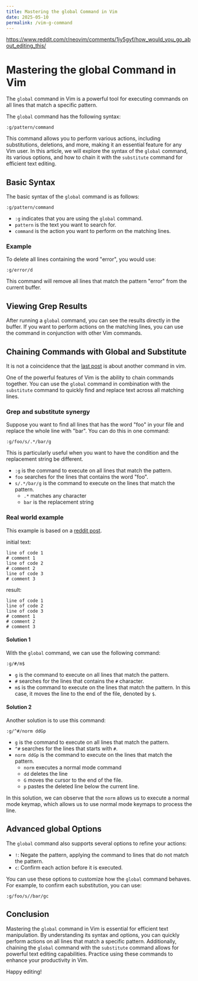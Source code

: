 ```yaml
---
title: Mastering the global Command in Vim
date: 2025-05-10
permalink: /vim-g-command
---
```


<https://www.reddit.com/r/neovim/comments/1jy5gyf/how_would_you_go_about_editing_this/>

# Mastering the global Command in Vim

The `global` command in Vim is a powerful tool for executing commands on all lines that match a specific pattern.

The `global` command has the following syntax:

```
:g/pattern/command
```

This command allows you to perform various actions, including substitutions, deletions, and more, making it an essential feature for any Vim user. In this article, we will explore the syntax of the `global` command, its various options, and how to chain it with the `substitute` command for efficient text editing.

## Basic Syntax

The basic syntax of the `global` command is as follows:

```
:g/pattern/command
```

- `:g` indicates that you are using the `global` command.
- `pattern` is the text you want to search for.
- `command` is the action you want to perform on the matching lines.

### Example

To delete all lines containing the word "error", you would use:

```
:g/error/d
```

This command will remove all lines that match the pattern "error" from the current buffer.

## Viewing Grep Results

After running a `global` command, you can see the results directly in the buffer. If you want to perform actions on the matching lines, you can use the command in conjunction with other Vim commands.

## Chaining Commands with Global and Substitute

It is not a coincidence that the [last post](https://btj93.github.io/nvim-substitute-command) is about another command in vim.

One of the powerful features of Vim is the ability to chain commands together. You can use the `global` command in combination with the `substitute` command to quickly find and replace text across all matching lines.

### Grep and substitute synergy

Suppose you want to find all lines that has the word "foo" in your file and replace the whole line with "bar". You can do this in one command:

```
:g/foo/s/.*/bar/g
```

This is particularly useful when you want to have the condition and the replacement string be different.

- `:g` is the command to execute on all lines that match the pattern.
- `foo` searches for the lines that contains the word "foo".
- `s/.*/bar/g` is the command to execute on the lines that match the pattern.
  - `.*` matches any character
  - `bar` is the replacement string

### Real world example

This example is based on a [reddit post](https://www.reddit.com/r/neovim/comments/1jy5gyf/how_would_you_go_about_editing_this/).

initial text:

```
line of code 1
# comment 1
line of code 2
# comment 2
line of code 3
# comment 3
```

result:

```
line of code 1
line of code 2
line of code 3
# comment 1
# comment 2
# comment 3
```

#### Solution 1

With the `global` command, we can use the following command:

```
:g/#/m$
```

- `g` is the command to execute on all lines that match the pattern.
- `#` searches for the lines that contains the `#` character.
- `m$` is the command to execute on the lines that match the pattern. In this case, it moves the line to the end of the file, denoted by `$`.

#### Solution 2

Another solution is to use this command:

```
:g/^#/norm ddGp
```

- `g` is the command to execute on all lines that match the pattern.
- `^#` searches for the lines that starts with `#`.
- `norm ddGp` is the command to execute on the lines that match the pattern.
  - `norm` executes a normal mode command
  - `dd` deletes the line
  - `G` moves the cursor to the end of the file.
  - `p` pastes the deleted line below the current line.

In this solution, we can observe that the `norm` allows us to execute a normal mode keymap, which allows us to use normal mode keymaps to process the line.

## Advanced global Options

The `global` command also supports several options to refine your actions:

- `!`: Negate the pattern, applying the command to lines that do not match the pattern.
- `c`: Confirm each action before it is executed.

You can use these options to customize how the `global` command behaves. For example, to confirm each substitution, you can use:

```
:g/foo/s//bar/gc
```

## Conclusion

Mastering the `global` command in Vim is essential for efficient text manipulation. By understanding its syntax and options, you can quickly perform actions on all lines that match a specific pattern. Additionally, chaining the `global` command with the `substitute` command allows for powerful text editing capabilities. Practice using these commands to enhance your productivity in Vim.

Happy editing!
